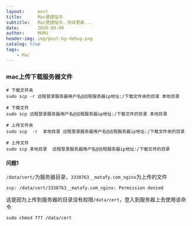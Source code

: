 ```yaml
---
layout:     post
title:      Mac便捷指令
subtitle:   Mac便捷指令，持续更新...
date:       2020-09-09
author:     MUMU
header-img: img/post-bg-debug.png
catalog: true
tags:
    - Mac
---
```


### mac上传下载服务器文件

```
# 下载文件夹
sudo scp -r 远程登录服务器用户名@远程服务器ip地址:/下载文件夹的目录 本地目录

# 下载文件
sudo scp 远程登录服务器用户名@远程服务器ip地址:/下载文件的目录 本地目录

# 上传文件夹
sudo scp  -r  本地目录 远程登录服务器用户名@远程服务器ip地址:/下载文件夹的目录 

# 上传文件
sudo scp 本地目录  远程登录服务器用户名@远程服务器ip地址:/下载文件的目录 
```

#### 问题1

`/data/cert/`为服务器目录，`3338763__matafy.com_nginx`为上传的文件

```shell
scp: /data/cert/3338763__matafy.com_nginx: Permission denied
```

这是因为上传到服务器的目录没有权限`/data/cert`，登入到服务器上去使用该命令

```shell
sudo chmod 777 /data/cert
```

